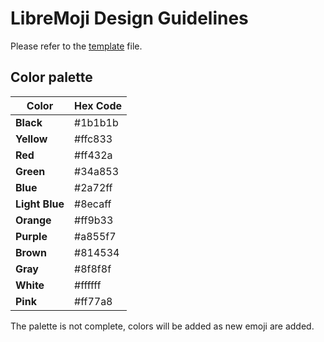 # LibreMoji Design Guidelines

Please refer to the [template](./libremoji-template.svg) file.

## Color palette

| Color       | Hex Code  |
|------------|----------|
| **Black**   | #1b1b1b |
| **Yellow**  | #ffc833 |
| **Red**     | #ff432a |
| **Green**   | #34a853 |
| **Blue**    | #2a72ff |
| **Light Blue** | #8ecaff |
| **Orange**  | #ff9b33 |
| **Purple**  | #a855f7 |
| **Brown**   | #814534 |
| **Gray**    | #8f8f8f |
| **White**   | #ffffff |
| **Pink**    | #ff77a8 |

The palette is not complete, colors will be added as new emoji are added.
